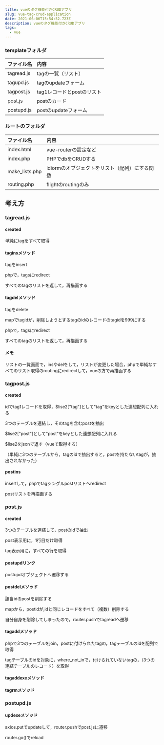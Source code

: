 ```yaml
---
title: vueのタグ機能付きCRUDアプリ
slug: vue-tag-crud-application
date: 2021-06-06T15:54:52.723Z
description: vueのタグ機能付きCRUDアプリ
tags:
  - vue
---
```

### templateフォルダ
|ファイル名|内容|
|:--|:--|
| tagread.js |tagの一覧（リスト）|
| tagupd.js |tagのupdateフォーム|
| tagpost.js |tag1レコードとpostのリスト|
| post.js |postのカード|
| postupd.js |postのupdateフォーム|

### ルートのフォルダ
|ファイル名|内容|
|:--|:--|
|index.html|vue-routerの設定など|
|index.php|PHPでdbをCRUDする|
|make_lists.php|idiormのオブジェクトをリスト（配列）にする関数|
|routing.php|flightのroutingのみ|

## 考え方

### tagread.js



#### created



単純にtagをすべて取得



#### taginsメソッド



tagをinsert



phpで，tagsにredirect



すべてのtagのリストを返して，再描画する


#### tagdelメソッド



tagをdelete

mapでtagidが，削除しようとするtagのidのレコードのtagidを999にする



phpで，tagsにredirect


すべてのtagのリストを返して，再描画する


#### メモ


リストの一覧画面で，insやdelをして，リストが変更した場合，phpで単純なすべてのリスト取得のroutingにredirectして，vueの方で再描画する


### tagpost.js


#### created


idでtag1レコードを取得，$lise2["tag"]として"tag"をkeyとした連想配列に入れる


3つのテーブルを連結し，そのtagを含むpostを抽出


$lise2["post"]として"post"をkeyとした連想配列に入れる


$lise2をjsonで返す（vueで取得する）

（単純に3つのテーブルから，tagのidで抽出すると，postを持たないtagが，抽出されなかった）



#### postins


insertして，phpでtagシングルpostリストへredirect


postリストを再描画する


### post.js


#### created


3つのテーブルを連結して，postのidで抽出


post表示用に，1行目だけ取得


tag表示用に，すべての行を取得


#### postupdリンク


postupdオブジェクトへ遷移する


#### postdelメソッド


該当idのpostを削除する


mapから，postidが,idと同じレコードをすべて（複数）削除する


自分自身を削除してしまったので，router.pushでtagreadへ遷移


#### tagaddメソッド


phpで3つのテーブルをjoin，postに付けられたtagの，tagテーブルのidを配列で取得

tagテーブルのidを対象に，where_not_inで，付けられていないtagの，（3つの連結テーブルのレコード）を取得


#### tagaddexeメソッド


#### tagrmメソッド


### postupd.js


#### updexeメソッド


axios.putでupdateして，router.pushでpost.jsに遷移



router.go()でreload
